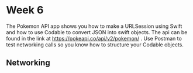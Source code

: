 # Week 6

The Pokemon API app shows you how to make a URLSession using Swift and how to use Codable to convert JSON into swift objects.
The api can be found in the link at https://pokeapi.co/api/v2/pokemon/ .
Use Postman to test networking calls so you know how to structure your Codable objects.

## Networking
